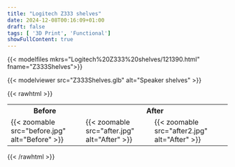 ```yaml
---
title: "Logitech Z333 shelves"
date: 2024-12-08T00:16:09+01:00
draft: false
tags: [ '3D Print', 'Functional']
showFullContent: true
---
```


{{< modelfiles mkrs="Logitech%20Z333%20shelves/121390.html" fname="Z333Shelves">}}

{{< modelviewer src="Z333Shelves.glb" alt="Speaker shelves" >}}

{{< rawhtml >}}
<table>
    <tr>
        <th style="text-align:center">Before</th>
        <th style="text-align:center" colspan=2>After</th>
    </tr>
    <tr>
        <td style="width:34%;">
            {{< zoomable src="before.jpg" alt="Before" >}}
        </td>
        <td style="border-right:0px;">
            {{< zoomable src="after.jpg" alt="After" >}}
        </td>
        <td style="border-left:0px;padding-left:0px;">
            {{< zoomable src="after2.jpg" alt="After" >}}
        </td>
    </tr>
</table>
{{< /rawhtml >}}